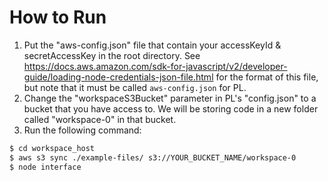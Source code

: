 # How to Run
1. Put the "aws-config.json" file that contain your accessKeyId & secretAccessKey in the root directory. See https://docs.aws.amazon.com/sdk-for-javascript/v2/developer-guide/loading-node-credentials-json-file.html for the format of this file, but note that it must be called `aws-config.json` for PL.
2. Change the "workspaceS3Bucket" parameter in PL's "config.json" to a bucket that you have access to. We will be storing code in a new folder called "workspace-0" in that bucket.
3. Run the following command:

```sh
$ cd workspace_host
$ aws s3 sync ./example-files/ s3://YOUR_BUCKET_NAME/workspace-0
$ node interface
```
